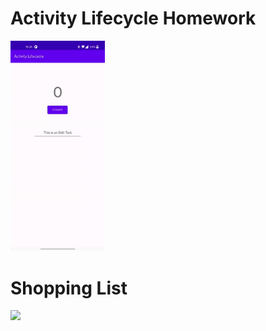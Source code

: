 # Activity Lifecycle Homework
<img src='https://github.com/roshanbhatta/Activity-Lifecycle-and-State/blob/activity_lifecycle_homework/activity_lifecycle_homework.gif' width='30%'> <br/>
# Shopping List
<img src='https://github.com/roshanbhatta/Activity-Lifecycle-and-State/blob/shopping_list_challange/ShoppingListChallange.gif' width = '30%'>



